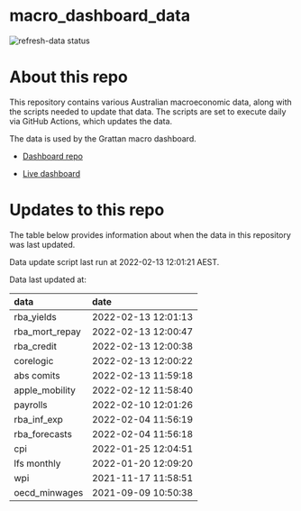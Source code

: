 
<!-- README.md is generated from README.Rmd. Please edit that file -->

# macro\_dashboard\_data

<!-- badges: start -->

![refresh-data
status](https://github.com/grattan/macro_dashboard_data/workflows/refresh-data/badge.svg)

<!-- badges: end -->

# About this repo

This repository contains various Australian macroeconomic data, along
with the scripts needed to update that data. The scripts are set to
execute daily via GitHub Actions, which updates the data.

The data is used by the Grattan macro dashboard.

  - [Dashboard repo](https://github.com/grattan/macrodashboard)

  - [Live dashboard](https://mattcowgill.shinyapps.io/macrodashboard/)

# Updates to this repo

The table below provides information about when the data in this
repository was last updated.

Data update script last run at 2022-02-13 12:01:21 AEST.

Data last updated at:

| data             | date                |
| :--------------- | :------------------ |
| rba\_yields      | 2022-02-13 12:01:13 |
| rba\_mort\_repay | 2022-02-13 12:00:47 |
| rba\_credit      | 2022-02-13 12:00:38 |
| corelogic        | 2022-02-13 12:00:22 |
| abs comits       | 2022-02-13 11:59:18 |
| apple\_mobility  | 2022-02-12 11:58:40 |
| payrolls         | 2022-02-10 12:01:26 |
| rba\_inf\_exp    | 2022-02-04 11:56:19 |
| rba\_forecasts   | 2022-02-04 11:56:18 |
| cpi              | 2022-01-25 12:04:51 |
| lfs monthly      | 2022-01-20 12:09:20 |
| wpi              | 2021-11-17 11:58:51 |
| oecd\_minwages   | 2021-09-09 10:50:38 |
